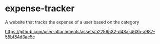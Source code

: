 # expense-tracker
A website that tracks the expense of a user based on the category 


https://github.com/user-attachments/assets/a2256532-d48a-463b-a987-55bf84d3ac5c

